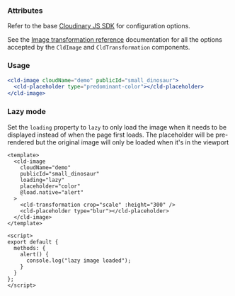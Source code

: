 ### Attributes

Refer to the base [Cloudinary JS SDK](https://github.com/cloudinary/cloudinary_js#configuration) for configuration options.

See the [Image transformation reference](https://cloudinary.com/documentation/image_transformation_reference) documentation for all the options accepted by the `CldImage` and `CldTransformation` components.


### Usage

```jsx
<cld-image cloudName="demo" publicId="small_dinosaur">
  <cld-placeholder type="predominant-color"></cld-placeholder>
</cld-image>
```

### Lazy mode
Set the `loading` property to `lazy` to only load the image when it needs to be displayed instead of when the page first loads.
The placeholder will be pre-rendered but the original image will only be loaded when it's in the viewport

```vue
<template>
  <cld-image
    cloudName="demo"
    publicId="small_dinosaur"
    loading="lazy"
    placeholder="color"
    @load.native="alert"
  >
    <cld-transformation crop="scale" :height="300" />
    <cld-placeholder type="blur"></cld-placeholder>
  </cld-image>
</template>

<script>
export default {
  methods: {
    alert() {
      console.log("lazy image loaded");
    }
  }
};
</script>
```
